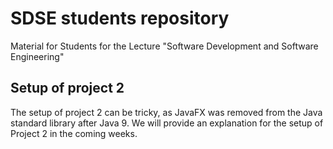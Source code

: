 # SDSE students repository
Material for Students for the Lecture "Software Development and Software Engineering"


## Setup of project 2
The setup of project 2 can be tricky, as JavaFX was removed from the Java standard library after Java 9.
We will provide an explanation for the setup of Project 2 in the coming weeks.
